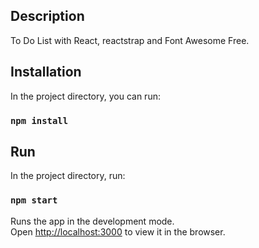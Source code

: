 ## Description

To Do List with React, reactstrap and Font Awesome Free.

## Installation

In the project directory, you can run:

### `npm install`

## Run
In the project directory, run:

### `npm start`

Runs the app in the development mode.<br>
Open [http://localhost:3000](http://localhost:3000) to view it in the browser.